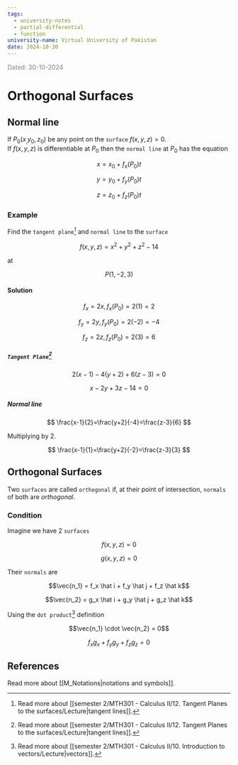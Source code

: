 ```yaml
---
tags:
  - university-notes
  - partial-differential
  - function
university-name: Virtual University of Pakistan
date: 2024-10-30
---
```


<span style="color: gray;">Dated: 30-10-2024</span>

# Orthogonal Surfaces

## Normal line

If $P_0(x_, y_0, z_0)$ be any point on the `surface` $f(x, y, z) = 0$.  
If $f(x, y, z)$ is differentiable at $P_0$ then the `normal line` at $P_0$ has the equation  

$$x = x_0 + f_x(P_0)t$$

$$y = y_0 + f_y(P_0)t$$

$$z = z_0 + f_z(P_0)t$$

### Example

Find the `tangent plane`[^1] and `normal line` to the `surface`

$$f(x,y,z)=x^{2}+y^{2}+z^{2}-14$$

at  

$$P(1,-2,3)$$

#### Solution

$$f_x = 2x, \, f_x(P_0) = 2(1) = 2$$

$$f_y = 2y, \, f_y(P_0) = 2(-2) = -4$$

$$f_z = 2z, \, f_z(P_0) = 2(3) = 6$$

##### `Tangent Plane`[^1]

$$2(x-1)-4(y+2)+6(z-3)=0$$

$$x-2y+3z-14=0$$

##### Normal line

$$
\frac{x-1}{2}=\frac{y+2}{-4}=\frac{z-3}{6}
$$

Multiplying by $2$.

$$
\frac{x-1}{1}=\frac{y+2}{-2}=\frac{z-3}{3}
$$

## Orthogonal Surfaces

Two `surfaces` are called `orthogonal` if, at their point of intersection, `normals` of both are _orthogonal_.

### Condition

Imagine we have 2 `surfaces`  

$$f(x, y, z) = 0$$

$$g(x, y, z) = 0$$

Their `normals` are  

$$\vec{n_1} = f_x \hat i + f_y \hat j + f_z \hat k$$

$$\vec{n_2} = g_x \hat i + g_y \hat j + g_z \hat k$$

Using the `dot product`[^2] definition  

$$\vec{n_1} \cdot \vec{n_2} = 0$$

$$f_{x}g_{x}+f_{y}g_{y}+f_{z}g_{z}=0$$

## References

Read more about [[M_Notations|notations and symbols]].

[^1]: Read more about [[semester 2/MTH301 - Calculus II/12. Tangent Planes to the surfaces/Lecture|tangent lines]].
[^2]: Read more about [[semester 2/MTH301 - Calculus II/10. Introduction to vectors/Lecture|vectors]].
